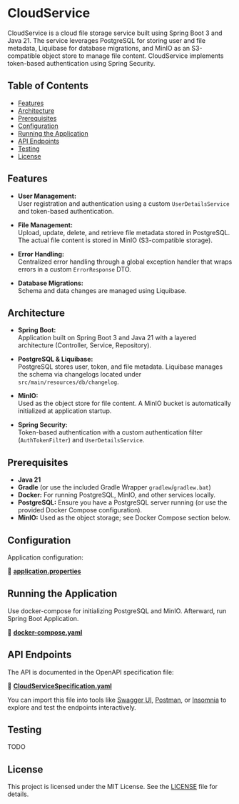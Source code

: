 # CloudService

CloudService is a cloud file storage service built using Spring Boot 3 and Java 21. The service leverages PostgreSQL for storing user and file metadata, Liquibase for database migrations, and MinIO as an S3-compatible object store to manage file content. CloudService implements token-based authentication using Spring Security.

## Table of Contents

- [Features](#features)
- [Architecture](#architecture)
- [Prerequisites](#prerequisites)
- [Configuration](#configuration)
- [Running the Application](#running-the-application)
- [API Endpoints](#api-endpoints)
- [Testing](#testing)
- [License](#license)

## Features

- **User Management:**  
  User registration and authentication using a custom `UserDetailsService` and token-based authentication.

- **File Management:**  
  Upload, update, delete, and retrieve file metadata stored in PostgreSQL.  
  The actual file content is stored in MinIO (S3-compatible storage).

- **Error Handling:**  
  Centralized error handling through a global exception handler that wraps errors in a custom `ErrorResponse` DTO.

- **Database Migrations:**  
  Schema and data changes are managed using Liquibase.

## Architecture

- **Spring Boot:**  
  Application built on Spring Boot 3 and Java 21 with a layered architecture (Controller, Service, Repository).

- **PostgreSQL & Liquibase:**  
  PostgreSQL stores user, token, and file metadata. Liquibase manages the schema via changelogs located under `src/main/resources/db/changelog`.

- **MinIO:**  
  Used as the object store for file content. A MinIO bucket is automatically initialized at application startup.

- **Spring Security:**  
  Token-based authentication with a custom authentication filter (`AuthTokenFilter`) and `UserDetailsService`.

## Prerequisites

- **Java 21**
- **Gradle** (or use the included Gradle Wrapper `gradlew`/`gradlew.bat`)
- **Docker:** For running PostgreSQL, MinIO, and other services locally.
- **PostgreSQL:** Ensure you have a PostgreSQL server running (or use the provided Docker Compose configuration).
- **MinIO:** Used as the object storage; see Docker Compose section below.

## Configuration

Application configuration:

📄 **[application.properties](src/main/resources/application.properties)**

## Running the Application

Use docker-compose for initializing PostgreSQL and MinIO. Afterward, run Spring Boot Application.

📄 **[docker-compose.yaml](docker-compose.yaml)**

## API Endpoints

The API is documented in the OpenAPI specification file:

📄 **[CloudServiceSpecification.yaml](src/main/resources/CloudServiceSpecification.yaml)**

You can import this file into tools like [Swagger UI](https://swagger.io/tools/swagger-ui/), [Postman](https://www.postman.com/), or [Insomnia](https://insomnia.rest/) to explore and test the endpoints interactively.

## Testing
TODO

## License

This project is licensed under the MIT License. See the [LICENSE](LICENSE) file for details.